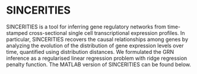 # SINCERITIES
SINCERITIES is a tool for inferring gene regulatory networks from time-stamped cross-sectional single cell transcriptional expression profiles. In particular, SINCERITIES recovers the causal relationships among genes by analyzing the evolution of the distribution of gene expression levels over time, quantified using distribution distances. We formulated the GRN inference as a regularised linear regression problem with ridge regression penalty function. The MATLAB version of SINCERITIES can be found below. 
